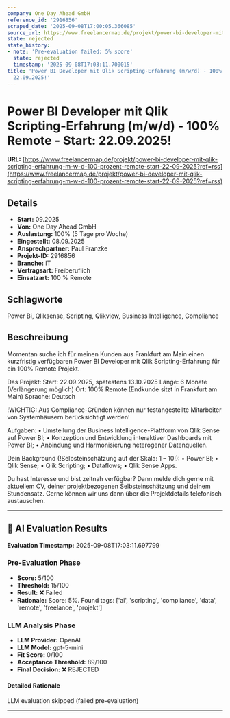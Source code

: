 ```yaml
---
company: One Day Ahead GmbH
reference_id: '2916856'
scraped_date: '2025-09-08T17:00:05.366085'
source_url: https://www.freelancermap.de/projekt/power-bi-developer-mit-qlik-scripting-erfahrung-m-w-d-100-prozent-remote-start-22-09-2025?ref=rss
state: rejected
state_history:
- note: 'Pre-evaluation failed: 5% score'
  state: rejected
  timestamp: '2025-09-08T17:03:11.700015'
title: 'Power BI Developer mit Qlik Scripting-Erfahrung (m/w/d) - 100% Remote - Start:
  22.09.2025!'
---
```



# Power BI Developer mit Qlik Scripting-Erfahrung (m/w/d) - 100% Remote - Start: 22.09.2025!
**URL:** [https://www.freelancermap.de/projekt/power-bi-developer-mit-qlik-scripting-erfahrung-m-w-d-100-prozent-remote-start-22-09-2025?ref=rss](https://www.freelancermap.de/projekt/power-bi-developer-mit-qlik-scripting-erfahrung-m-w-d-100-prozent-remote-start-22-09-2025?ref=rss)
## Details
- **Start:** 09.2025
- **Von:** One Day Ahead GmbH
- **Auslastung:** 100% (5 Tage pro Woche)
- **Eingestellt:** 08.09.2025
- **Ansprechpartner:** Paul Franzke
- **Projekt-ID:** 2916856
- **Branche:** IT
- **Vertragsart:** Freiberuflich
- **Einsatzart:** 100
                                                % Remote

## Schlagworte
Power Bi, Qliksense, Scripting, Qlikview, Business Intelligence, Compliance

## Beschreibung
Momentan suche ich für meinen Kunden aus Frankfurt am Main einen kurzfristig verfügbaren Power BI Developer mit Qlik Scripting-Erfahrung für ein 100% Remote Projekt.

Das Projekt:
Start: 22.09.2025, spätestens 13.10.2025
Länge: 6 Monate (Verlängerung möglich)
Ort: 100% Remote (Endkunde sitzt in Frankfurt am Main)
Sprache: Deutsch

!WICHTIG: Aus Compliance-Gründen können nur festangestellte Mitarbeiter von Systemhäusern berücksichtigt werden!

Aufgaben:
• Umstellung der Business Intelligence-Plattform von Qlik Sense auf Power BI;
• Konzeption und Entwicklung interaktiver Dashboards mit Power BI;
• Anbindung und Harmonisierung heterogener Datenquellen.

Dein Background (!Selbsteinschätzung auf der Skala: 1 – 10!):
• Power BI;
• Qlik Sense;
• Qlik Scripting;
• Dataflows;
• Qlik Sense Apps.

Du hast Interesse und bist zeitnah verfügbar?
Dann melde dich gerne mit aktuellem CV, deiner projektbezogenen Selbsteinschätzung und deinem Stundensatz.
Gerne können wir uns dann über die Projektdetails telefonisch austauschen.

---

## 🤖 AI Evaluation Results

**Evaluation Timestamp:** 2025-09-08T17:03:11.697799

### Pre-Evaluation Phase
- **Score:** 5/100
- **Threshold:** 15/100
- **Result:** ❌ Failed
- **Rationale:** Score: 5%. Found tags: ['ai', 'scripting', 'compliance', 'data', 'remote', 'freelance', 'projekt']

### LLM Analysis Phase
- **LLM Provider:** OpenAI
- **LLM Model:** gpt-5-mini
- **Fit Score:** 0/100
- **Acceptance Threshold:** 89/100
- **Final Decision:** ❌ REJECTED

#### Detailed Rationale
LLM evaluation skipped (failed pre-evaluation)

---
